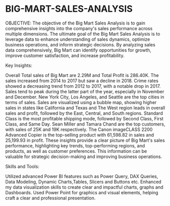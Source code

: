 # BIG-MART-SALES-ANALYSIS
OBJECTIVE: The objective of the Big Mart Sales Analysis is to gain comprehensive insights into the company's sales performance across multiple dimensions. The ultimate goal of the Big Mart Sales Analysis is to leverage data to enhance understanding of sales dynamics, optimize business operations, and inform strategic decisions. By analyzing sales data comprehensively, Big Mart can identify opportunities for growth, improve customer satisfaction, and increase profitability.

Key Insights:

Overall Total sales of Big Mart are 2.29M and Total Profit is 286.40K. The sales increased from 2014 to 2017 but saw a decline in 2018.
Crime rates showed a decreasing trend from 2012 to 2017, with a notable drop in 2017.
Sales tend to peak during the latter part of the year, especially in November and December.
New York City, Los Angeles, and Seattle are the top cities in terms of sales.
Sales are visualized using a bubble map, showing higher sales in states like California and Texas and The West region leads in overall sales and profit, followed by the East, Central, and South regions.
Standard Class is the most profitable shipping mode, followed by Second Class, First Class, and Same Day.
Sean Miller and Tamara Chand are the top customers, with sales of 25K and 19K respectively.
The Canon imageCLASS 2200 Advanced Copier is the top-selling product with 61,598.82 in sales and 25,199.93 in profit.
These insights provide a clear picture of Big Mart's sales performance, highlighting key trends, top-performing regions, and products, as well as customer preferences. This information can be valuable for strategic decision-making and improving business operations.

Skills and Tools:

Utilized advanced Power BI features such as Power Query, DAX Queries, Data Modeling, Dynamic Charts,Tables, Slicers and Buttons etc.
Enhanced my data visualization skills to create clear and impactful charts, graphs and Dashboards.
Used Power Point for graphics and visual elements, helping craft a clear and professional presentation.
